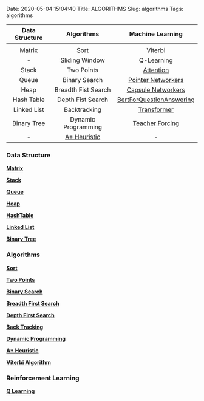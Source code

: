 Date: 2020-05-04 15:04:40
Title: ALGORITHMS
Slug: algorithms
Tags: algorithms


 | Data Structure | Algorithms | Machine Learning |
 | :---: | :---: | :---: |
 | | | |
 | Matrix | Sort | Viterbi |
 | - | Sliding Window | Q-Learning |
 | Stack | Two Points | [Attention](http://www.jerrylsu.net/articles/2020/nlp-NLP-Attention.html) |
 | Queue | Binary Search | [Pointer Networkers](http://www.jerrylsu.net/articles/2021/nlp-Pointer-Networkers.html) |
 | Heap | Breadth Fist Search | [Capsule Networkers](http://www.jerrylsu.net/articles/2021/ml-Capsule-Networkers.html) |
 | Hash Table | Depth Fist Search | [BertForQuestionAnswering](http://www.jerrylsu.net/articles/2021/nlp-BertForQuestionAnswering.html) |
 | Linked List | Backtracking | [Transformer](http://www.jerrylsu.net/articles/2020/pytorch-Pytorch-Transformer.html) |
 | Binary Tree | Dynamic Programming | [Teacher Forcing](http://www.jerrylsu.net/articles/2020/nlp-%E3%80%90NLP%E3%80%91Teacher-Forcing.html) |
 | - | [A* Heuristic](http://www.jerrylsu.net/articles/2020/algorithms-A_star_algorithm.html) | - |

### Data Structure

**[Matrix]()**

**[Stack]()**

**[Queue]()**

**[Heap]()**

**[HashTable]()**

**[Linked List](https://www.jerrulsu.com/LinkedList.html)**

**[Binary Tree](https://www.jerrulsu.com/Binary-Tree.html)**

### Algorithms

**[Sort](https://www.jerrulsu.com/Sort.html)**

**[Two Points]()**

**[Binary Search](https://www.jerrulsu.com/Binary-Search.html)**

**[Breadth First Search](https://www.jerrulsu.com/Breadth-First-Search.html)**

**[Depth First Search](https://www.jerrulsu.com/binary-tree-and-divide-conquer.html)**

**[Back Tracking](https://www.jerrulsu.com/BackTracking.html)**

**[Dynamic Programming](https://www.jerrulsu.com/Dynamic-Programming.html)**

**[A* Heuristic](https://www.jerrulsu.com/A_star_algorithm.html)**

**[Viterbi Algorithm](http://www.jerrylsu.net/articles/2021/algorithms-Viterbi-Algorithm.html)**

### Reinforcement Learning

**[Q Learning](https://www.jerrulsu.com/%E3%80%90RL%E3%80%91Q-Learning.html)**

